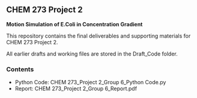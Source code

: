 ## CHEM 273 Project 2
**Motion Simulation of E.Coli in Concentration Gradient**

This repository contains the final deliverables and supporting materials for CHEM 273 Project 2.

All earlier drafts and working files are stored in the Draft_Code folder.

### Contents
  - Python Code: CHEM 273_Project 2_Group 6_Python Code.py
  - Report: CHEM 273_Project 2_Group 6_Report.pdf

